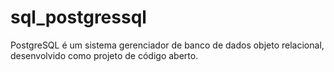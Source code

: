# sql_postgressql
PostgreSQL é um sistema gerenciador de banco de dados objeto relacional, desenvolvido como projeto de código aberto.
